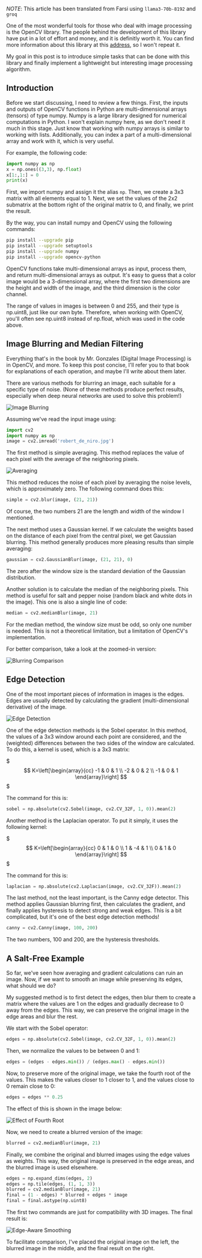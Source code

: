 *NOTE*: This article has been translated from Farsi using `llama3-70b-8192` and `groq`

One of the most wonderful tools for those who deal with image processing is the OpenCV library. The people behind the development of this library have put in a lot of effort and money, and it is definitly worth it. You can find more information about this library at this [address](https://opencv.org/about.html), so I won't repeat it.

My goal in this post is to introduce simple tasks that can be done with this library and finally implement a lightweight but interesting image processing algorithm.

## Introduction
Before we start discussing, I need to review a few things. First, the inputs and outputs of OpenCV functions in Python are multi-dimensional arrays (tensors) of type numpy. Numpy is a large library designed for numerical computations in Python. I won't explain numpy here, as we don't need it much in this stage. Just know that working with numpy arrays is similar to working with lists. Additionally, you can index a part of a multi-dimensional array and work with it, which is very useful.

For example, the following code:
```python
import numpy as np
x = np.ones((3,3), np.float)
x[1:,1:] = 0
print(x)
```
First, we import numpy and assign it the alias `np`. Then, we create a 3x3 matrix with all elements equal to 1. Next, we set the values of the 2x2 submatrix at the bottom right of the original matrix to 0, and finally, we print the result.

By the way, you can install numpy and OpenCV using the following commands:
```bash
pip install --upgrade pip
pip install --upgrade setuptools
pip install --upgrade numpy
pip install --upgrade opencv-python
```

OpenCV functions take multi-dimensional arrays as input, process them, and return multi-dimensional arrays as output. It's easy to guess that a color image would be a 3-dimensional array, where the first two dimensions are the height and width of the image, and the third dimension is the color channel.

The range of values in images is between 0 and 255, and their type is np.uint8, just like our own byte. Therefore, when working with OpenCV, you'll often see np.uint8 instead of np.float, which was used in the code above.

## Image Blurring and Median Filtering
Everything that's in the book by Mr. Gonzales (Digital Image Processing) is in OpenCV, and more. To keep this post concise, I'll refer you to that book for explanations of each operation, and maybe I'll write about them later.

There are various methods for blurring an image, each suitable for a specific type of noise. (None of these methods produce perfect results, especially when deep neural networks are used to solve this problem!)

![Image Blurring](img/blurring.png "Blurring")

Assuming we've read the input image using:
```python
import cv2
import numpy as np
image = cv2.imread('robert_de_niro.jpg')
```

The first method is simple averaging. This method replaces the value of each pixel with the average of the neighboring pixels.

![Averaging](img/averaging.png "Averaging")

This method reduces the noise of each pixel by averaging the noise levels, which is approximately zero. The following command does this:

```python
simple = cv2.blur(image, (21, 21))
```

Of course, the two numbers 21 are the length and width of the window I mentioned.

The next method uses a Gaussian kernel. If we calculate the weights based on the distance of each pixel from the central pixel, we get Gaussian blurring. This method generally produces more pleasing results than simple averaging:
```python
gaussian = cv2.GaussianBlur(image, (21, 21), 0)
```

The zero after the window size is the standard deviation of the Gaussian distribution.

Another solution is to calculate the median of the neighboring pixels. This method is useful for salt and pepper noise (random black and white dots in the image). This one is also a single line of code:
```python
median = cv2.medianBlur(image, 21)
```

For the median method, the window size must be odd, so only one number is needed. This is not a theoretical limitation, but a limitation of OpenCV's implementation.

For better comparison, take a look at the zoomed-in version:

![Blurring Comparison](img/blurring-zoomed.png "Blurring Comparison")

## Edge Detection
One of the most important pieces of information in images is the edges. Edges are usually detected by calculating the gradient (multi-dimensional derivative) of the image.

![Edge Detection](img/finding-edges-zoomed.png "Edge Detection")

One of the edge detection methods is the Sobel operator. In this method, the values of a 3x3 window around each point are considered, and the (weighted) differences between the two sides of the window are calculated. To do this, a kernel is used, which is a 3x3 matrix:

$$$
K=\left[\begin{array}{cc}
-1 & 0 & 1 \\
-2 & 0 & 2 \\
-1 & 0 & 1
\end{array}\right]
$$$

The command for this is:
```python
sobel = np.absolute(cv2.Sobel(image, cv2.CV_32F, 1, 0)).mean(2)
```

Another method is the Laplacian operator. To put it simply, it uses the following kernel:

$$$
K=\left[\begin{array}{cc}
0 & 1 & 0 \\
1 & -4 & 1 \\
0 & 1 & 0
\end{array}\right]
$$$

The command for this is:
```python
laplacian = np.absolute(cv2.Laplacian(image, cv2.CV_32F)).mean(2)
```

The last method, not the least important, is the Canny edge detector. This method applies Gaussian blurring first, then calculates the gradient, and finally applies hysteresis to detect strong and weak edges. This is a bit complicated, but it's one of the best edge detection methods!
```python
canny = cv2.Canny(image, 100, 200)
```

The two numbers, 100 and 200, are the hysteresis thresholds.

## A Salt-Free Example
So far, we've seen how averaging and gradient calculations can ruin an image. Now, if we want to smooth an image while preserving its edges, what should we do?

My suggested method is to first detect the edges, then blur them to create a matrix where the values are 1 on the edges and gradually decrease to 0 away from the edges. This way, we can preserve the original image in the edge areas and blur the rest.

We start with the Sobel operator:
```python
edges = np.absolute(cv2.Sobel(image, cv2.CV_32F, 1, 0)).mean(2)
```

Then, we normalize the values to be between 0 and 1:
```python
edges = (edges - edges.min()) / (edges.max() - edges.min())
```

Now, to preserve more of the original image, we take the fourth root of the values. This makes the values closer to 1 closer to 1, and the values close to 0 remain close to 0:
```python
edges = edges ** 0.25
```

The effect of this is shown in the image below:

![Effect of Fourth Root](img/4th-root.png "Effect of Fourth Root")

Now, we need to create a blurred version of the image:
```python
blurred = cv2.medianBlur(image, 21)
```

Finally, we combine the original and blurred images using the edge values as weights. This way, the original image is preserved in the edge areas, and the blurred image is used elsewhere.
```python
edges = np.expand_dims(edges, 2)
edges = np.tile(edges, (1, 1, 3))
blurred = cv2.medianBlur(image, 21)
final = (1 - edges) * blurred + edges * image
final = final.astype(np.uint8)
```

The first two commands are just for compatibility with 3D images. The final result is:

![Edge-Aware Smoothing](img/edge-aware-smoothing.png "Edge-Aware Smoothing")

To facilitate comparison, I've placed the original image on the left, the blurred image in the middle, and the final result on the right.